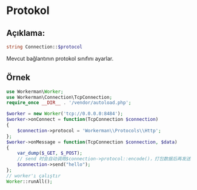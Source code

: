 # Protokol

## Açıklama:
```php
string Connection::$protocol
```

Mevcut bağlantının protokol sınıfını ayarlar.


## Örnek


```php
use Workerman\Worker;
use Workerman\Connection\TcpConnection;
require_once __DIR__ . '/vendor/autoload.php';

$worker = new Worker('tcp://0.0.0.0:8484');
$worker->onConnect = function(TcpConnection $connection)
{
    $connection->protocol = 'Workerman\\Protocols\\Http';
};
$worker->onMessage = function(TcpConnection $connection, $data)
{
    var_dump($_GET, $_POST);
    // send 时会自动调用$connection->protocol::encode()，打包数据后再发送
    $connection->send("hello");
};
// worker'ı çalıştır
Worker::runAll();
```
